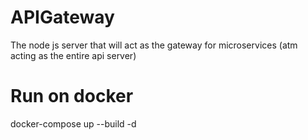 # APIGateway
The node js server that will act as the gateway for microservices (atm acting as the entire api server)

# Run on docker 
docker-compose up --build -d